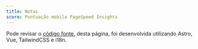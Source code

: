 ```yaml
---
title: Notas
score: Puntuação mobile PageSpeed Insights
---
```

Pode revisar o [código fonte](https://github.com/pmiceli/profile), desta página, foi desenvolvida utilizando Astro, Vue, TailwindCSS e i18n.
